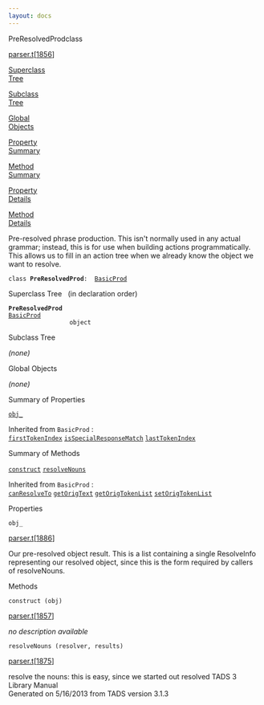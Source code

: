 ```yaml
---
layout: docs
---
```

<span class="title">PreResolvedProd</span><span class="type">class</span>

[parser.t](../file/parser.t.html)\[[1856](../source/parser.t.html#1856)\]

[Superclass  
Tree](#_SuperClassTree_)

[Subclass  
Tree](#_SubClassTree_)

[Global  
Objects](#_ObjectSummary_)

[Property  
Summary](#_PropSummary_)

[Method  
Summary](#_MethodSummary_)

[Property  
Details](#_Properties_)

[Method  
Details](#_Methods_)



Pre-resolved phrase production. This isn't normally used in any actual
grammar; instead, this is for use when building actions
programmatically. This allows us to fill in an action tree when we
already know the object we want to resolve.

`class `**`PreResolvedProd`**` :   `[`BasicProd`](../object/BasicProd.html)



<span id="_SuperClassTree_"></span>



<span class="hdln">Superclass Tree</span>   (in declaration order)



**`PreResolvedProd`**  
[`BasicProd`](../object/BasicProd.html)  
`                 object`  
<span id="_SubClassTree_"></span>



<span class="hdln">Subclass Tree</span>  



*(none)* <span id="_ObjectSummary_"></span>



<span class="hdln">Global Objects</span>  



*(none)* <span id="_PropSummary_"></span>



<span class="hdln">Summary of Properties</span>  



[`obj_`](#obj_)

Inherited from `BasicProd` :  
[`firstTokenIndex`](../object/BasicProd.html#firstTokenIndex) [`isSpecialResponseMatch`](../object/BasicProd.html#isSpecialResponseMatch) [`lastTokenIndex`](../object/BasicProd.html#lastTokenIndex)

<span id="_MethodSummary_"></span>



<span class="hdln">Summary of Methods</span>  



[`construct`](#construct) [`resolveNouns`](#resolveNouns)

Inherited from `BasicProd` :  
[`canResolveTo`](../object/BasicProd.html#canResolveTo) [`getOrigText`](../object/BasicProd.html#getOrigText) [`getOrigTokenList`](../object/BasicProd.html#getOrigTokenList) [`setOrigTokenList`](../object/BasicProd.html#setOrigTokenList)

<span id="_Properties_"></span>



<span class="hdln">Properties</span>  



<span id="obj_"></span>

`obj_`

[parser.t](../file/parser.t.html)\[[1886](../source/parser.t.html#1886)\]



Our pre-resolved object result. This is a list containing a single
ResolveInfo representing our resolved object, since this is the form
required by callers of resolveNouns.



<span id="_Methods_"></span>



<span class="hdln">Methods</span>  



<span id="construct"></span>

`construct (obj)`

[parser.t](../file/parser.t.html)\[[1857](../source/parser.t.html#1857)\]



*no description available*



<span id="resolveNouns"></span>

`resolveNouns (resolver, results)`

[parser.t](../file/parser.t.html)\[[1875](../source/parser.t.html#1875)\]



resolve the nouns: this is easy, since we started out resolved
TADS 3 Library Manual  
Generated on 5/16/2013 from TADS version 3.1.3


